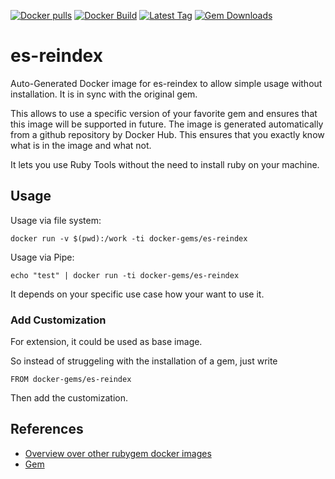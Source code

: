 [![Docker pulls](https://img.shields.io/docker/pulls/rubygem/es-reindex.svg)](https://hub.docker.com/r/rubygem/es-reindex/)
[![Docker Build](https://img.shields.io/docker/automated/rubygem/es-reindex.svg)](https://hub.docker.com/r/rubygem/es-reindex/)
[![Latest Tag](https://img.shields.io/github/tag/docker-rubygem/es-reindex.svg)](https://hub.docker.com/r/rubygem/es-reindex/)
[![Gem Downloads](https://img.shields.io/gem/dt/es-reindex.svg)](https://rubygems.org/gems/es-reindex/)
# es-reindex

Auto-Generated Docker image for es-reindex to allow simple usage without installation.
It is in sync with the original gem.

This allows to use a specific version of your favorite gem and ensures that this image will be supported in future.
The image is generated automatically from a github repository by Docker Hub.
This ensures that you exactly know what is in the image and what not.

It lets you use Ruby Tools without the need to install ruby on your machine.

## Usage

Usage via file system:

`docker run -v $(pwd):/work -ti docker-gems/es-reindex`

Usage via Pipe:

`echo "test" | docker run -ti docker-gems/es-reindex`

It depends on your specific use case how your want to use it.

### Add Customization

For extension, it could be used as base image.

So instead of struggeling with the installation of a gem, just write

`FROM docker-gems/es-reindex`

Then add the customization.

## References

 - [Overview over other rubygem docker images](https://github.com/thinkbot/docker-rubygem)
 - [Gem](https://rubygems.org/gems/es-reindex/)

